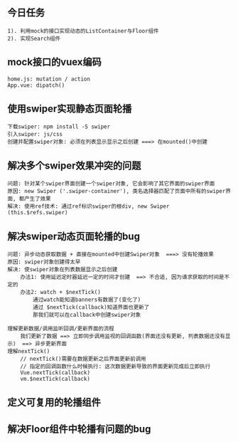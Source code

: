 ## 今日任务
    1). 利用mock的接口实现动态的ListContainer与Floor组件
    2). 实现Search组件

## mock接口的vuex编码
    home.js: mutation / action
    App.vue: dipatch()

## 使用swiper实现静态页面轮播
    下载swiper: npm install -S swiper
    引入swiper: js/css
    创建并配置swiper对象: 必须在列表显示显示之后创建 ===> 在mounted()中创建

## 解决多个swiper效果冲突的问题
    问题: 针对某个swiper界面创建一个swiper对象, 它会影响了其它界面的swiper界面
    原因: new Swiper ('.swiper-container'), 类名选择器匹配了页面中所有的swiper界面, 都产生了效果
    解决: 使用ref技术: 通过ref标识swiper的根div, new Swiper (this.$refs.swiper)

## 解决swiper动态页面轮播的bug
    问题: 异步动态获取数据 + 直接在mounted中创建Swiper对象  ===> 没有轮播效果
    原因: swiper对象创建得太早
    解决: 使swiper对象在列表数据显示之后创建
        办法1: 使用延迟定时器延迟一定的时间才创建  ==> 不合适, 因为请求获取的时间是不定的
        办法2: watch + $nextTick()
            通过watch能知道banners有数据了(变化了)
            通过 $nextTick(callback)知道界面也更新了
            那我们就可以在callback中创建swiper对象

    理解更新数据/调用监听回调/更新界面的流程
        我们更新了数据 ==> 立即同步调用监视的回调函数(界面还没有更新, 列表数据还没有显示)  ==> 异步更新界面
    理解nextTick()
        // nextTick()需要在数据更新之后界面更新前调用
        // 指定的回调函数什么时候执行: 这次数据更新导致的界面更新完成后立即执行
        Vue.nextTick(callback)
        vm.$nextTick(callback)
      
## 定义可复用的轮播组件
## 解决Floor组件中轮播有问题的bug